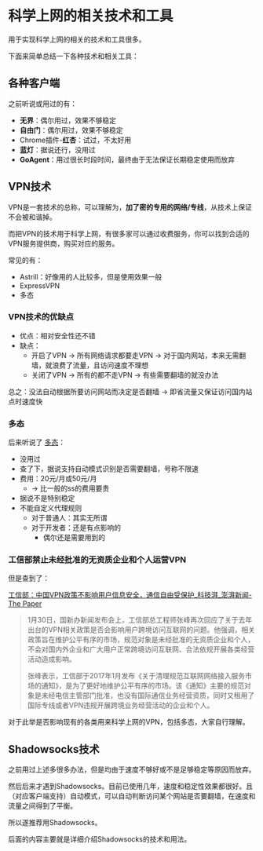 # 科学上网的相关技术和工具

用于实现科学上网的相关的技术和工具很多。

下面来简单总结一下各种技术和相关工具：

## 各种客户端

之前听说或用过的有：

* **无界**：偶尔用过，效果不够稳定
* **自由门**：偶尔用过，效果不够稳定
* Chrome插件-**红杏**：试过，不太好用
* **蓝灯**：据说还行，没用过
* **GoAgent**：用过很长时段时间，最终由于无法保证长期稳定使用而放弃

## VPN技术

VPN是一套技术的总称，可以理解为，**加了密的专用的网络/专线**，从技术上保证不会被和谐掉。

而把VPN的技术用于科学上网，有很多家可以通过收费服务，你可以找到合适的VPN服务提供商，购买对应的服务。

常见的有：

* Astrill：好像用的人比较多，但是使用效果一般
* ExpressVPN
* 多态

### VPN技术的优缺点

* 优点：相对安全性还不错
* 缺点：
  * 开启了VPN -> 所有网络请求都要走VPN -> 对于国内网站，本来无需翻墙，就浪费了流量，且访问速度不理想
  * 关闭了VPN -> 所有的都不走VPN -> 有些需要翻墙的就没办法

总之：没法自动根据所要访问网站而决定是否翻墙 -> 即省流量又保证访问国内站点时速度快

### 多态

后来听说了 [多态](https://duotai.love)：

* 没用过
* 查了下，据说支持自动模式识别是否需要翻墙，号称不限速
* 费用：20元/月或50元/月
  * -> 比一般的ss的费用要贵
* 据说不是特别稳定
* 不能自定义代理规则
  * 对于普通人：其实无所谓
  * 对于开发者：还是有点影响的
    * 偶尔还是需要用到的

### 工信部禁止未经批准的无资质企业和个人运营VPN

但是查到了：

[工信部：中国VPN政策不影响用户信息安全，通信自由受保护_科技湃_澎湃新闻-The Paper](https://www.thepaper.cn/newsDetail_forward_1975382)

> 1月30日，国新办新闻发布会上，工信部总工程师张峰再次回应了关于去年出台的VPN相关政策是否会影响用户跨境访问互联网的问题。他强调，相关政策旨在维护公平有序的市场，规范对象是未经批准的无资质企业和个人，不会对国内外企业和广大用户正常跨境访问互联网、合法依规开展各类经营活动造成影响。
>
> 张峰表示，工信部于2017年1月发布《关于清理规范互联网网络接入服务市场的通知》，是为了更好地维护公平有序的市场。该《通知》主要的规范对象是未经电信主管部门批准，也没有国际通信业务经营资质，同时又租用了国际专线或者VPN违规开展跨境业务经营活动的企业和个人。

对于此举是否影响现有的各类用来科学上网的VPN，包括多态，大家自行理解。

## Shadowsocks技术

之前用过上述多很多办法，但是均由于速度不够好或不是足够稳定等原因而放弃。

然后后来才遇到Shadowsocks。目前已使用几年，速度和稳定性效果都很好。且（对应客户端支持）自动模式，可以自动判断访问某个网站是否要翻墙，在速度和流量之间得到了平衡。

所以遂推荐用Shadowsocks。

后面的内容主要就是详细介绍Shadowsocks的技术和用法。